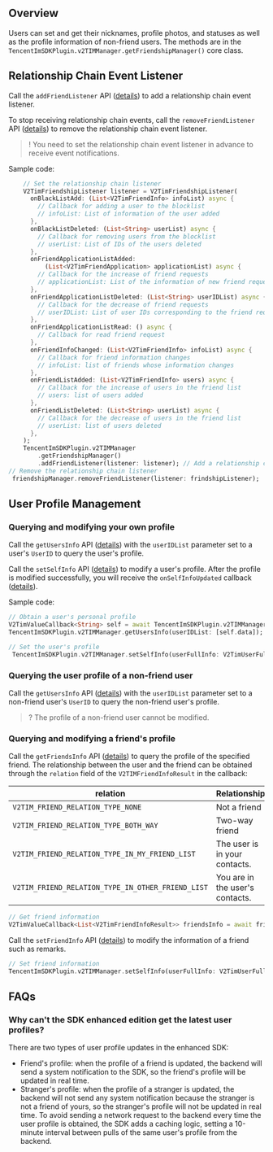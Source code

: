 ## Overview
Users can set and get their nicknames, profile photos, and statuses as well as the profile information of non-friend users. The methods are in the `TencentImSDKPlugin.v2TIMManager.getFriendshipManager()` core class.


## Relationship Chain Event Listener
Call the `addFriendListener` API ([details](https://comm.qq.com/im/doc/flutter/zh/SDKAPI/Api/V2TIMFriendshipManager/addFriendListener.html)) to add a relationship chain event listener.

To stop receiving relationship chain events, call the `removeFriendListener` API ([details](https://comm.qq.com/im/doc/flutter/zh/SDKAPI/Api/V2TIMFriendshipManager/removeFriendListener.html)) to remove the relationship chain event listener.

> ! You need to set the relationship chain event listener in advance to receive event notifications.

Sample code:


```dart
    // Set the relationship chain listener
    V2TimFriendshipListener listener = V2TimFriendshipListener(
      onBlackListAdd: (List<V2TimFriendInfo> infoList) async {
        // Callback for adding a user to the blocklist
        // infoList: List of information of the user added
      },
      onBlackListDeleted: (List<String> userList) async {
        // Callback for removing users from the blocklist
        // userList: List of IDs of the users deleted
      },
      onFriendApplicationListAdded:
          (List<V2TimFriendApplication> applicationList) async {
        // Callback for the increase of friend requests
        // applicationList: List of the information of new friend requests
      },
      onFriendApplicationListDeleted: (List<String> userIDList) async {
        // Callback for the decrease of friend requests
        // userIDList: List of user IDs corresponding to the friend requests decreased
      },
      onFriendApplicationListRead: () async {
        // Callback for read friend request
      },
      onFriendInfoChanged: (List<V2TimFriendInfo> infoList) async {
        // Callback for friend information changes
        // infoList: list of friends whose information changes
      },
      onFriendListAdded: (List<V2TimFriendInfo> users) async {
        // Callback for the increase of users in the friend list
        // users: list of users added
      },
      onFriendListDeleted: (List<String> userList) async {
        // Callback for the decrease of users in the friend list
        // userList: list of users deleted
      },
    );
    TencentImSDKPlugin.v2TIMManager
        .getFriendshipManager()
        .addFriendListener(listener: listener); // Add a relationship chain listener
// Remove the relationship chain listener
 friendshipManager.removeFriendListener(listener: frindshipListener);
```



## User Profile Management
### Querying and modifying your own profile
Call the `getUsersInfo` API ([details](https://comm.qq.com/im/doc/flutter/zh/SDKAPI/Api/V2TIMManager/getUsersInfo.html)) with the `userIDList` parameter set to a user's `UserID` to query the user's profile.

Call the `setSelfInfo` API ([details](https://comm.qq.com/im/doc/flutter/zh/SDKAPI/Api/V2TIMManager/setSelfInfo.html)) to modify a user's profile.
After the profile is modified successfully, you will receive the `onSelfInfoUpdated` callback ([details](https://comm.qq.com/im/doc/flutter/zh/SDKAPI/Callback/V2TimUserFullInfoCallback.html)).

Sample code:


```dart
// Obtain a user's personal profile
V2TimValueCallback<String> self = await TencentImSDKPlugin.v2TIMManager.getLoginUser();
TencentImSDKPlugin.v2TIMManager.getUsersInfo(userIDList: [self.data]);

// Set the user's profile
 TencentImSDKPlugin.v2TIMManager.setSelfInfo(userFullInfo: V2TimUserFullInfo(nickName: "",role: 0,faceUrl: ""));

```


### Querying the user profile of a non-friend user
Call the `getUsersInfo` API ([details](https://comm.qq.com/im/doc/flutter/zh/SDKAPI/Api/V2TIMManager/getUsersInfo.html)) with the `userIDList` parameter set to a non-friend user's `UserID` to query the non-friend user's profile.

> ? The profile of a non-friend user cannot be modified.

### Querying and modifying a friend's profile
Call the `getFriendsInfo` API ([details](https://comm.qq.com/im/doc/flutter/zh/SDKAPI/Api/V2TIMFriendshipManager/getFriendsInfo.html)) to query the profile of the specified friend. The relationship between the user and the friend can be obtained through the `relation` field of the `V2TIMFriendInfoResult` in the callback:

| relation                                          | Relationship                    |
| ------------------------------------------------- | ------------------------------- |
| `V2TIM_FRIEND_RELATION_TYPE_NONE`                 | Not a friend                    |
| `V2TIM_FRIEND_RELATION_TYPE_BOTH_WAY`             | Two-way friend                  |
| `V2TIM_FRIEND_RELATION_TYPE_IN_MY_FRIEND_LIST`    | The user is in your contacts.   |
| `V2TIM_FRIEND_RELATION_TYPE_IN_OTHER_FRIEND_LIST` | You are in the user's contacts. |



```dart
// Get friend information
V2TimValueCallback<List<V2TimFriendInfoResult>> friendsInfo = await friendshipManager.getFriendsInfo(userIDList: []);
```


Call the `setFriendInfo` API ([details](https://comm.qq.com/im/doc/flutter/zh/SDKAPI/Api/V2TIMFriendshipManager/setFriendInfo.html)) to modify the information of a friend such as remarks.



```dart
// Set friend information
TencentImSDKPlugin.v2TIMManager.setSelfInfo(userFullInfo: V2TimUserFullInfo(nickName: "",role: 0,faceUrl: ""));
```


## FAQs
### Why can't the SDK enhanced edition get the latest user profiles?
There are two types of user profile updates in the enhanced SDK:
 - Friend's profile: when the profile of a friend is updated, the backend will send a system notification to the SDK, so the friend's profile will be updated in real time.
 - Stranger's profile: when the profile of a stranger is updated, the backend will not send any system notification because the stranger is not a friend of yours, so the stranger's profile will not be updated in real time. To avoid sending a network request to the backend every time the user profile is obtained, the SDK adds a caching logic, setting a 10-minute interval between pulls of the same user's profile from the backend.
